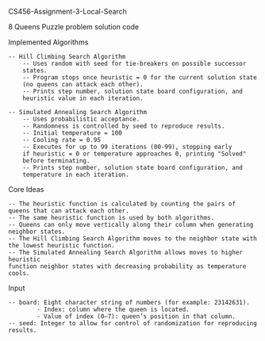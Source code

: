 CS456-Assignment-3-Local-Search

8 Queens Puzzle problem solution code

Implemented Algorithms

    -- Hill Climbing Search Algorithm
        -- Uses random with seed for tie-breakers on possible successor 
        states.
        -- Program stops once heuristic = 0 for the current solution state 
        (no queens can attack each other).
        -- Prints step number, solution state board configuration, and 
        heuristic value in each iteration.

    -- Simulated Annealing Search Algorithm
        -- Uses probabilistic acceptance.
        -- Randomness is controlled by seed to reproduce results.
        -- Initial temperature = 100
        -- Cooling rate = 0.95
        -- Executes for up to 99 iterations (00-99), stopping early 
        if heuristic = 0 or temperature approaches 0, printing "Solved" 
        before terminating.
        -- Prints step number, solution state board configuration, and 
        temperature in each iteration.

Core Ideas

    -- The heuristic function is calculated by counting the pairs of 
    queens that can attack each other.
    -- The same heuristic function is used by both algorithms.
    -- Queens can only move vertically along their column when generating
    neighbor states.
    -- The Hill Climbing Search Algorithm moves to the neighbor state with
    the lowest heuristic function.
    -- The Simulated Annealing Search Algorithm allows moves to higher heuristic 
    function neighbor states with decreasing probability as temperature cools.

Input

    -- board: Eight character string of numbers (for example: 23142631).
            - Index: column where the queen is located.
            - Value of index (0–7): queen’s position in that column.
    -- seed: Integer to allow for control of randomization for reproducing results.
